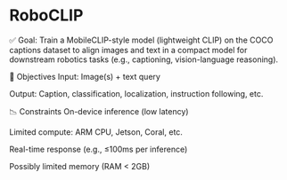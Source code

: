 # RoboCLIP

✅ Goal:
Train a MobileCLIP-style model (lightweight CLIP) on the COCO captions dataset to align images and text in a compact model for downstream robotics tasks (e.g., captioning, vision-language reasoning).

🎯 Objectives
Input: Image(s) + text query

Output: Caption, classification, localization, instruction following, etc.

📉 Constraints
On-device inference (low latency)

Limited compute: ARM CPU, Jetson, Coral, etc.

Real-time response (e.g., ≤100ms per inference)

Possibly limited memory (RAM < 2GB)
